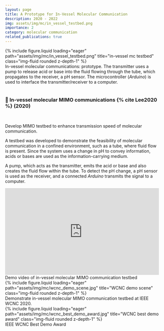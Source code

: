 ```yaml
---
layout: page
title: A Prototype for In-Vessel Molecular Communication
description: 2020 - 2022
img: assets/img/mc/in_vessel_testbed.png
importance: 2
category: molecular communication
related_publications: true
---
```


<div class="row">
    <div class="col-sm mt-3 mt-md-0">
        {% include figure.liquid loading="eager" path="assets/img/mc/in_vessel_testbed.png" title="in-vessel mc testbed" class="img-fluid rounded z-depth-1" %}
    </div>
</div>
<div class="caption">
    In-vessel molecular communications: prototype. The transmitter uses a pump to release acid or base into the fluid flowing through the tube, which propagates to the receiver, a pH sensor. The microcontroller (<i>Arduino</i>) is used to interface the transmitter/receiver to a computer.
</div>

<br>

<h3><b>📜 In-vessel molecular MIMO communications {% cite Lee2020 %} (2020)</b></h3>

<br>

Develop MIMO testbed to enhance transmission speed of molecular communication.

A testbed was developed to demonstrate the feasibility of molecular communication in a confined environment, such as a tube, where fluid flow is present. Since the system uses a change in pH to convey information, acids or bases are used as the information-carrying medium.

A pump, which acts as the transmitter, emits the acid or base and also creates the fluid flow within the tube. To detect the pH change, a pH sensor is used as the receiver, and a connected <i>Arduino</i> transmits the signal to a computer.

<div style="position: relative; padding-bottom: 56.25%; height: 0; overflow: hidden; margin: 0 auto; max-width: 100%;">
    <iframe src="https://www.youtube.com/embed/_jfCpNyV1Uc?si=vX0lOpVHSbZIn8s8" title="YouTube video player" frameborder="0" allow="accelerometer; autoplay; clipboard-write; encrypted-media; gyroscope; picture-in-picture; web-share" referrerpolicy="strict-origin-when-cross-origin" allowfullscreen style="position: absolute; top: 0; left: 0; width: 100%; height: 100%;"></iframe>
</div>
<div class="caption">
    Demo video of in-vessel molecular MIMO communication testbed
</div>

<div class="row">
    <div class="col-sm mt-3 mt-md-0">
        {% include figure.liquid loading="eager" path="assets/img/mc/wcnc_demo_scene.jpg" title="WCNC demo scene" class="img-fluid rounded z-depth-1" %}
    </div>
</div>
<div class="caption">
    Demonstrate in-vessel molecular MIMO communication testbed at IEEE WCNC 2020.
</div>

<div class="row">
    <div class="col-sm mt-3 mt-md-0">
        {% include figure.liquid loading="eager" path="assets/img/mc/wcnc_best_demo_award.jpg" title="WCNC best demo award" class="img-fluid rounded z-depth-1" %}
    </div>
</div>
<div class="caption">
    IEEE WCNC Best Demo Award
</div>

<br>
